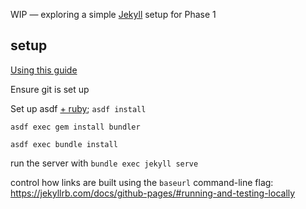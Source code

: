 WIP — exploring a simple [Jekyll] setup for Phase 1

## setup

[Using this guide](https://docs.github.com/en/pages/setting-up-a-github-pages-site-with-jekyll/creating-a-github-pages-site-with-jekyll)

Ensure git is set up

Set up asdf [+ ruby](https://github.com/asdf-vm/asdf-ruby); `asdf install`

`asdf exec gem install bundler`

`asdf exec bundle install`

run the server with `bundle exec jekyll serve`

control how links are built using the `baseurl` command-line flag: https://jekyllrb.com/docs/github-pages/#running-and-testing-locally



[Jekyll]: https://jekyllrb.com
